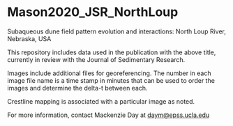 # Mason2020_JSR_NorthLoup
Subaqueous dune field pattern evolution and interactions: North Loup River, Nebraska, USA 

This repository includes data used in the publication with the above title, currently in review with the Journal of Sedimentary Research. 

Images include additional files for georeferencing. The number in each image file name is a time stamp in minutes that can be used to order the images and determine the delta-t between each. 

Crestline mapping is associated with a particular image as noted. 

For more information, contact Mackenzie Day at daym@epss.ucla.edu
